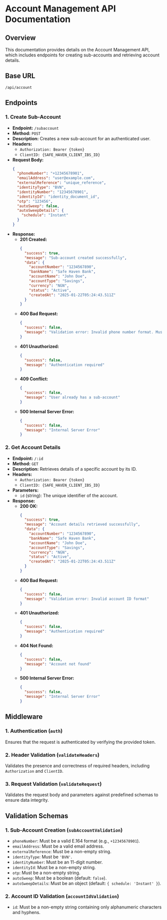 # Account Management API Documentation

## Overview

This documentation provides details on the Account Management API, which includes endpoints for creating sub-accounts and retrieving account details.

## Base URL

`/api/account`

## Endpoints

### 1. **Create Sub-Account**

- **Endpoint:** `/subaccount`
- **Method:** `POST`
- **Description:** Creates a new sub-account for an authenticated user.
- **Headers:**
  - `Authorization: Bearer {token}`
  - `ClientID: {SAFE_HAVEN_CLIENT_IBS_ID}`
- **Request Body:**
  ```json
  {
    "phoneNumber": "+12345678901",
    "emailAddress": "user@example.com",
    "externalReference": "unique_reference",
    "identityType": "BVN",
    "identityNumber": "12345678901",
    "identityId": "identity_document_id",
    "otp": "123456",
    "autoSweep": false,
    "autoSweepDetails": {
      "schedule": "Instant"
    }
  }
  ```
- **Response:**
  - **201 Created:**
    ```json
    {
      "success": true,
      "message": "Sub-account created successfully",
      "data": {
        "accountNumber": "1234567890",
        "bankName": "Safe Haven Bank",
        "accountName": "John Doe",
        "accountType": "Savings",
        "currency": "NGN",
        "status": "Active",
        "createdAt": "2025-01-22T05:24:43.511Z"
      }
    }
    ```
  - **400 Bad Request:**
    ```json
    {
      "success": false,
      "message": "Validation error: Invalid phone number format. Must include country code"
    }
    ```
  - **401 Unauthorized:**
    ```json
    {
      "success": false,
      "message": "Authentication required"
    }
    ```
  - **409 Conflict:**
    ```json
    {
      "success": false,
      "message": "User already has a sub-account"
    }
    ```
  - **500 Internal Server Error:**
    ```json
    {
      "success": false,
      "message": "Internal Server Error"
    }
    ```

### 2. **Get Account Details**

- **Endpoint:** `/:id`
- **Method:** `GET`
- **Description:** Retrieves details of a specific account by its ID.
- **Headers:**
  - `Authorization: Bearer {token}`
  - `ClientID: {SAFE_HAVEN_CLIENT_IBS_ID}`
- **Parameters:**
  - `id` (string): The unique identifier of the account.
- **Response:**
  - **200 OK:**
    ```json
    {
      "success": true,
      "message": "Account details retrieved successfully",
      "data": {
        "accountNumber": "1234567890",
        "bankName": "Safe Haven Bank",
        "accountName": "John Doe",
        "accountType": "Savings",
        "currency": "NGN",
        "status": "Active",
        "createdAt": "2025-01-22T05:24:43.511Z"
      }
    }
    ```
  - **400 Bad Request:**
    ```json
    {
      "success": false,
      "message": "Validation error: Invalid account ID format"
    }
    ```
  - **401 Unauthorized:**
    ```json
    {
      "success": false,
      "message": "Authentication required"
    }
    ```
  - **404 Not Found:**
    ```json
    {
      "success": false,
      "message": "Account not found"
    }
    ```
  - **500 Internal Server Error:**
    ```json
    {
      "success": false,
      "message": "Internal Server Error"
    }
    ```

## Middleware

### 1. **Authentication (`auth`)**

Ensures that the request is authenticated by verifying the provided token.

### 2. **Header Validation (`validateHeaders`)**

Validates the presence and correctness of required headers, including `Authorization` and `ClientID`.

### 3. **Request Validation (`validateRequest`)**

Validates the request body and parameters against predefined schemas to ensure data integrity.

## Validation Schemas

### 1. **Sub-Account Creation (`subAccountValidation`)**

- `phoneNumber`: Must be a valid E.164 format (e.g., `+12345678901`).
- `emailAddress`: Must be a valid email address.
- `externalReference`: Must be a non-empty string.
- `identityType`: Must be `'BVN'`.
- `identityNumber`: Must be an 11-digit number.
- `identityId`: Must be a non-empty string.
- `otp`: Must be a non-empty string.
- `autoSweep`: Must be a boolean (default: `false`).
- `autoSweepDetails`: Must be an object (default: `{ schedule: 'Instant' }`).

### 2. **Account ID Validation (`accountIdValidation`)**

- `id`: Must be a non-empty string containing only alphanumeric characters and hyphens.
